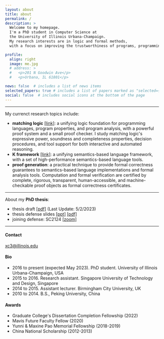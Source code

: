 ```yaml
---
layout: about
title: about
permalink: /
description: >
  Welcome to my homepage.
  I'm a PhD student in Computer Science at
  the University of Illinois Urbana-Champaign.
  My research interests are in logic and formal methods,
  with a focus on improving the trustworthiness of programs, programming language implementations, and formal analysis tools.

profile:
  align: right
  image: me.jpg
  # address: >
  #   <p>201 N Goodwin Ave</p>
  #   <p>Urbana, IL 61801</p>

news: false  # includes a list of news items
selected_papers: true # includes a list of papers marked as "selected={true}"
social: false  # includes social icons at the bottom of the page
---
```


---

My currenct research topics include:
* **matching logic** [[link]](http://matching-logic.org): a unifying logic foundation for programming languages, program properties,
  and program analysis, with a powerful proof system and a small proof checker. 
  I study matching logic's expressive power, soundness and completeness properties,
  decision procedures, and tool support for both interactive and automated reasoning. 
* **K framework** [[link]](https://kframework.org): a unifying semantics-based language framework, with a set of high-performance
  semantics-based language tools.
* **proof generation**: a practical technique to provide formal correctness guarantees to semantics-based language implementations and formal analysis tools. Computation and formal verification are certified by complete, rigorous, transparent, human-accessible, and machine-checkable proof objects as formal correctness certificates.  

---

About my **PhD thesis**:
* thesis draft [[pdf]](assets/pdf/chen-thesis.pdf) (Last Update: 5/2/2023)
* thesis defense slides [[ppt]](assets/pdf/chen-defense.pptx) [[pdf]](assets/pdf/chen-defense.pdf)
* joining defense: SC2124 [[zoom]](https://illinois.zoom.us/j/5494764956?pwd=MDNnaE5CWG0yRVlEZWl5bldoRnErZz09)

---

#### **Contact**
xc3@illinois.edu

#### **Bio**
* 2016 to present (expected May 2023). 
  PhD student. University of Illinois Urbana-Champaign, USA
* 2015 to 2016. 
  Research assistant. Singapore University of Technology and Design, Singapore
* 2014 to 2015. Assistant lecturer. Birmingham City University, UK
* 2010 to 2014. B.S., Peking University, China

#### **Awards**
* Graduate College's Dissertation Completion Fellowship (2022)
* Mavis Future Faculty Fellow (2020)
* Yunni & Maxine Pao Memorial Fellowship (2018-2019)
* China National Scholarship (2012-2013)